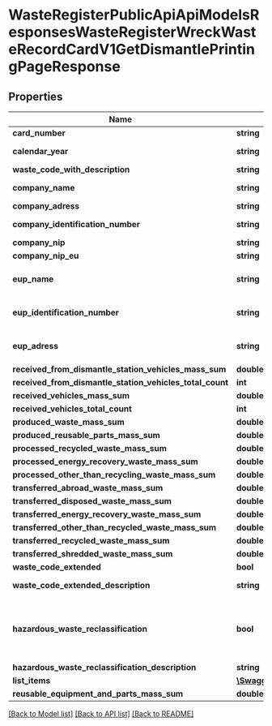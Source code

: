 # WasteRegisterPublicApiApiModelsResponsesWasteRegisterWreckWasteRecordCardV1GetDismantlePrintingPageResponse

## Properties
Name | Type | Description | Notes
------------ | ------------- | ------------- | -------------
**card_number** | **string** | Numer karty | [optional] 
**calendar_year** | **string** | Rok kalendarzowy | [optional] 
**waste_code_with_description** | **string** |  | [optional] 
**company_name** | **string** | Nazwa lub imię i nazwisko | [optional] 
**company_adress** | **string** | Adres | [optional] 
**company_identification_number** | **string** | Numer rejestrowy | [optional] 
**company_nip** | **string** | NIP | [optional] 
**company_nip_eu** | **string** | NIP europejski | [optional] 
**eup_name** | **string** | Nazwa miejsca prowadzenia działalności | [optional] 
**eup_identification_number** | **string** | Numer miejsca prowadzenia działalności | [optional] 
**eup_adress** | **string** | Adres miejsca prowadzenia działalności | [optional] 
**received_from_dismantle_station_vehicles_mass_sum** | **double** |  | [optional] 
**received_from_dismantle_station_vehicles_total_count** | **int** |  | [optional] 
**received_vehicles_mass_sum** | **double** |  | [optional] 
**received_vehicles_total_count** | **int** |  | [optional] 
**produced_waste_mass_sum** | **double** |  | [optional] 
**produced_reusable_parts_mass_sum** | **double** |  | [optional] 
**processed_recycled_waste_mass_sum** | **double** |  | [optional] 
**processed_energy_recovery_waste_mass_sum** | **double** |  | [optional] 
**processed_other_than_recycling_waste_mass_sum** | **double** |  | [optional] 
**transferred_abroad_waste_mass_sum** | **double** |  | [optional] 
**transferred_disposed_waste_mass_sum** | **double** |  | [optional] 
**transferred_energy_recovery_waste_mass_sum** | **double** |  | [optional] 
**transferred_other_than_recycled_waste_mass_sum** | **double** |  | [optional] 
**transferred_recycled_waste_mass_sum** | **double** |  | [optional] 
**transferred_shredded_waste_mass_sum** | **double** |  | [optional] 
**waste_code_extended** | **bool** | Kod ex | [optional] 
**waste_code_extended_description** | **string** | Rodzaj odpadu ex | [optional] 
**hazardous_waste_reclassification** | **bool** | Zmiana statusu odpadów niebezpiecznych na odpady inne niż niebezpieczne | [optional] 
**hazardous_waste_reclassification_description** | **string** | Rodzaj odpadu | [optional] 
**list_items** | [**\Swagger\Client\Model\WasteRegisterPublicApiApiModelsResponsesWasteRegisterWreckWasteRecordCardV1DismantlePrintingPageListItem[]**](WasteRegisterPublicApiApiModelsResponsesWasteRegisterWreckWasteRecordCardV1DismantlePrintingPageListItem.md) |  | [optional] 
**reusable_equipment_and_parts_mass_sum** | **double** |  | [optional] 

[[Back to Model list]](../README.md#documentation-for-models) [[Back to API list]](../README.md#documentation-for-api-endpoints) [[Back to README]](../README.md)


